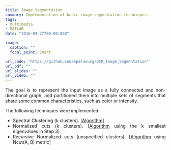 ```yaml
---
title: Image Segmentation
summary: Ιmplementation of basic image segmentation techniques.
tags:
- multimedia
- MATLAB
date: "2016-04-27T00:00:00Z"

image:
  caption: ""
  focal_point: Smart

url_code: "https://github.com/mpalaourg/DIP_Image_Segmentation"
url_pdf: ""
url_slides: ""
url_video: ""
---
```


<div style="text-align: justify"> <p>
The goal is to represent the input image as a fully connected and non-directional graph, and partitioned them into multiple sets of segments that share some common characteristics, such as color or intensity.

The following techniques were implemented:
<ul>
<li>Spectral Clustering (k clusters). [<a href="https://www.kaggle.com/vipulgandhi/spectral-clustering-detailed-explanation#-Algorithm:-">Algorithm</a>]</li>
<li>Normalized cuts (k clusters). [<a href="https://people.eecs.berkeley.edu/~malik/papers/SM-ncut.pdf#page=4">Algorithm</a> using the k smallest eigenvalues in Step 3]</li>
<li>Recursive Normalized cuts (unspecified clusters). [<a href="https://people.eecs.berkeley.edu/~malik/papers/SM-ncut.pdf#page=6">Algorithm</a> using Ncut(A, B) metric]</li>
</ul>
</p> </div>
